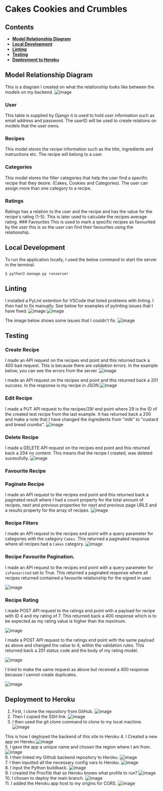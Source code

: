 # Cakes Cookies and Crumbles

## Contents

- [**Model Relationship Diagram**](#model-relationship-diagram)
- [**Local Development**](#local-development)
- [**Linting**](#linting)
- [**Testing**](#testing)
- [**Deployment to Heroku**](#deployment-to-heroku)




## Model Relationship Diagram
This is a diagram I created on what the relationship looks like between the models on my backend.
![image](assets/readme-images/model-relationship-diagram.png)

### User
This table is supplied by Django it is used to hold user information such as email address and password.
The userID will be used to create relations on models that the user owns. 
### Recipes
This model stores the recipe information such as the title, ingredients and instructions etc. The recipe will belong to a user.
### Categories
This model stores the filter categories that help the user find a specific recipe that they desire. (Cakes, Cookies and Categories). The user can assign more than one category to a recipe.
### Ratings
Ratings has a relation to the user and the recipe and has the value for the recipe's rating (1-5).
This is later used to calculate the recipes average rating.
### Favourites
This is used to mark a specific recipes as favourited by the user this is so the user can find their favourites using the relationship.
## Local Development
To run the application locally, I used the below command to start the server in the terminal.
```
$ python3 manage.py runserver
```

## Linting
I installed a PyLint extention for VSCode that listed problems with linting. I then had to fix manually.
See below for examples of pylinting issues that I have fixed.
![image](assets/readme-images/readme-linting.png)
![image](assets/readme-images/readme-linting2.png)

The image below shows some issues that I couldn't fix.
![image](assets/readme-images/readme-linting3.png)


## Testing
### Create Recipe
I made an API request on the recipes end point and this returned back a 400 bad request. This is because there are validation errors. In the example below, you can see the errors from the server.
![image](assets/readme-images/reademe-tesing-validation-error.png)  

I made an API request on the recipes end point and this returned back a 201 success. In the response is my recipe in JSON
![image](assets/readme-images/readme-testing-create-recipe-success.png)


### Edit Recipe
I made a PUT API request to the recipes/29/ end point where 29 is the ID of the created test recipe from the last example.
It has returned back a 200 and make a note that I have changed the ingredients from "milk" to "custard and bread crumbs".
![image](assets/readme-images/readme-testing-edit-recipe.png)

### Delete Recipe
I made a DELETE API request on the recipes end point and this returned back a  204 no content. This means that the recipe I created, was deleted sucessfully.
![image](assets/readme-images/readme-testing-delete-recipe.png)
### Favourite Recipe        
### Paginate Recipe
I made an API request to the recipes end point and this returned back a paginated result where I had a count property for the total amount of recipes, next and previous properties for next and previous page URLS and a results property for the array of recipes. 
![image](assets/readme-images/backend-testing-pagination.png)

### Recipe Filters
I made an API request to the recipes end point with a query parameter for categories with the category `Cakes`.
This returned a paginated response where all recipes had a `Cakes` category. 
![image](assets/readme-images/backend-testing-category-filter.png)

### Recipe Favourite Pagination.
I made an API request to the recipes end point with a query parameter for `isFavourited` set to True. This returned a paginated response where all recipes returned contained a favourite relationship for the signed in user.

![image](assets/readme-images/backend-testing-favourtes-filter.png)
### Recipe Rating
I made POST API request to the ratings end point with a payload for recipe with ID 4 and my rating of 7. This returned back a 400 response which is to be expected as my rating value is higher than the maximum.

![image](assets/readme-images/backend-testing-ratings.png)

I made a POST API request to the ratings end point with the same payload as above and changed the value to 4, within the validation rules. This returned back a 201 status code and the body of my rating model.

![image](assets/readme-images/backend-testing-ratings-2.png)

I tried to make the same request as above but received a 400 response because I cannot create duplicates.

![image](assets/readme-images/backend-testing-rating-duplicate.png)

## Deployment to Heroku 
1. First, I clone the repository from GitHub.
![image](assets/readme-images/clone_backend_readme.png)<br>
2. Then I copied the SSH link.
![image](assets/readme-images/copied-readme.png)<br>
3. I then used the git clone command to clone to my local machine.
![image](assets/readme-images/clone_link_readme.png)<br>


This is how I deployed the backend of this site to Heroku
4. I Created a new app on Heroku
![image](assets/readme-images/deploy-to-heroku1.png)<br>
5. I gave the app a unique name and chosen the region where I am from.
![image](assets/readme-images/deploy-to-heroku2.png)<br>
6. I then linked my Github backend repository to Heroku.
![image](assets/readme-images/deploy-to-heroku3.png)<br>
7. I then inputted all the necessary config vars to Heroku.
![image](assets/readme-images/deploy-to-heroku4.png)<br>
8. I input the Python buildback.
![image](assets/readme-images/deploy-to-heroku5.png)<br>
9. I created the Procfile that so Heroku knows what profile to run? 
![image](assets/readme-images/deploy-to-heroku6.png)<br>
10. I chosen to deploy the main branch.
![image](assets/readme-images/deploy-to-heroku7.png)<br>
11. I added the Heroku app host to my origins for CORS.
![image](assets/readme-images/deploy-to-heroku8.png)<br>

